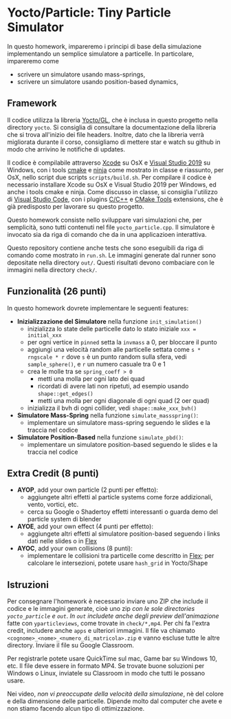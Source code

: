 # Yocto/Particle: Tiny Particle Simulator

In questo homework, impareremo i principi di base della simulazione
implementando un semplice simulatore a particelle. In particolare, impareremo come

- scrivere un simulatore usando mass-springs,
- scrivere un simulatore usando position-based dynamics,

## Framework

Il codice utilizza la libreria [Yocto/GL](https://github.com/xelatihy/yocto-gl),
che è inclusa in questo progetto nella directory `yocto`.
Si consiglia di consultare la documentazione della libreria che si trova
all'inizio dei file headers. Inoltre, dato che la libreria verrà migliorata
durante il corso, consigliamo di mettere star e watch su github in modo che
arrivino le notifiche di updates.

Il codice è compilabile attraverso [Xcode](https://apps.apple.com/it/app/xcode/id497799835?mt=12)
su OsX e [Visual Studio 2019](https://visualstudio.microsoft.com/it/vs/) su Windows,
con i tools [cmake](www.cmake.org) e [ninja](https://ninja-build.org)
come mostrato in classe e riassunto, per OsX,
nello script due scripts `scripts/build.sh`.
Per compilare il codice è necessario installare Xcode su OsX e
Visual Studio 2019 per Windows, ed anche i tools cmake e ninja.
Come discusso in classe, si consiglia l'utilizzo di
[Visual Studio Code](https://code.visualstudio.com), con i plugins
[C/C++](https://marketplace.visualstudio.com/items?itemName=ms-vscode.cpptools) e
[CMake Tools](https://marketplace.visualstudio.com/items?itemName=ms-vscode.cmake-tools)
extensions, che è già predisposto per lavorare su questo progetto.

Questo homework consiste nello sviluppare vari simulazioni che, per semplicità,
sono tutti contenuti nel file `yocto_particle.cpp`. Il simulatore è invocato
sia da riga di comando che da in una applicazioen interattiva.

Questo repository contiene anche tests che sono eseguibili da riga di comando
come mostrato in `run.sh`. Le immagini generate dal runner sono depositate
nella directory `out/`. Questi risultati devono combaciare con le immagini nella
directory `check/`.

## Funzionalità (26 punti)

In questo homework dovrete implementare le seguenti features:

- **Inizializzazione del Simulatore** nella funzione `init_simulation()`
  - inizializza lo state delle particelle dato lo stato iniziale `xxx = initial_xxx`
  - per ogni vertice in `pinned` setta la `invmass` a 0, per bloccare il punto
  - aggiungi una velocità random alle particelle settata come `s * rngscale * r`
    dove `s` è un punto random sulla sfera, vedi `sample_sphere()`, e
    `r` un numero casuale tra 0 e 1
  - crea le molle tra se `spring_coeff > 0`
    - metti una molla per ogni lato dei quad
    - ricordati di avere lati non ripetuti, ad esempio usando `shape::get_edges()`
    - metti una molla per ogni diagonale di ogni quad (2 oer quad)
  - inizializza il bvh di ogni collider, vedi `shape::make_xxx_bvh()`
- **Simulatore Mass-Spring** nella funzione `simulate_massspring()`:
  - implementare un simulatore mass-spring seguendo le slides e la traccia nel codice
- **Simulatore Position-Based** nella funzione `simulate_pbd()`:
  - implementare un simulatore position-based seguendo le slides e la traccia nel codice

## Extra Credit (8 punti)

- **AYOP**, add your own particle (2 punti per effetto):
  - aggiungete altri effetti al particle systems come forze addizionali,
    vento, vortici, etc.
  - cerca su Google o Shadertoy effetti interessanti o guarda demo
    del particle system di blender
- **AYOE**, add your own effect (4 punti per effetto):
  - aggiungete altri effetti al simulatore position-based seguendo i links
    dati nelle slides o in [Flex](http://blog.mmacklin.com/project/flex/)
- **AYOC**, add your own collisions (8 punti):
  - implementare le collisioni tra particelle come descritto in
    [Flex](http://blog.mmacklin.com/project/flex/);
    per calcolare le intersezioni, potete usare `hash_grid` in Yocto/Shape

## Istruzioni

Per consegnare l'homework è necessario inviare uno ZIP che include il codice e
le immagini generate, cioè uno zip _con le sole directories `yocto_particle` e `out`_.
_In `out` includete anche degli preview dell'animazione_ fatte con `yparticleviews`,
come trovate in `check/*,mp4`.
Per chi fa l'extra credit, includere anche `apps` e ulteriori immagini.
Il file va chiamato `<cognome>_<nome>_<numero_di_matricola>.zip`
e vanno escluse tutte le altre directory. Inviare il file su Google Classroom.

Per registrarle potete usare QuickTime sul mac, Game bar su Windows 10, etc.
Il file deve essere in formato MP4. Se trovate buone soluzioni per Windows
o Linux, inviatele su Classroom in modo che tutti le possano usare.

Nei video, _non vi preoccupate della velocità della simulazione_, nè del
colore e della dimensione delle particelle.
Dipende molto dal computer che avete e non stiamo facendo alcun tipo di
ottimizzazione.
